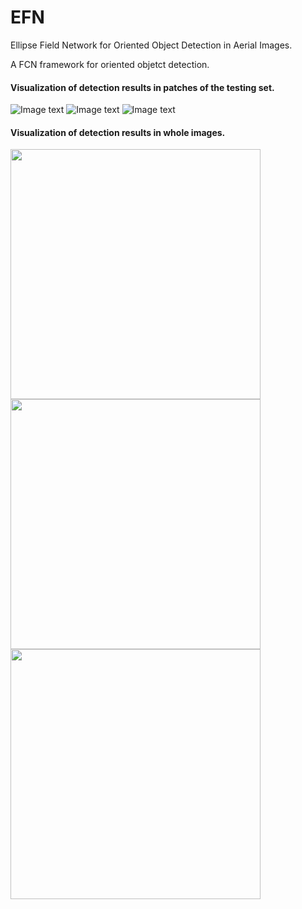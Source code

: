 # EFN
Ellipse Field Network for Oriented Object Detection in Aerial Images.

A FCN framework for oriented objetct detection.
#### Visualization of detection results in patches of the testing set.
![Image text](https://github.com/RS130/EFN/blob/master/Git/demo/small/P0002_heats.jpg)
![Image text](https://github.com/RS130/EFN/blob/master/Git/demo/small/P0002_edges.jpg)
![Image text](https://github.com/RS130/EFN/blob/master/Git/demo/small/P0002.jpg)

#### Visualization of detection results in whole images.
<img src="https://github.com/RS130/EFN/blob/master/Git/demo/big/P0258_heats.jpg" width="400">
<img src="https://github.com/RS130/EFN/blob/master/Git/demo/big/P0258_edges.jpg" width="400">
<img src="https://github.com/RS130/EFN/blob/master/Git/demo/big/P0258.jpg" width="400">


